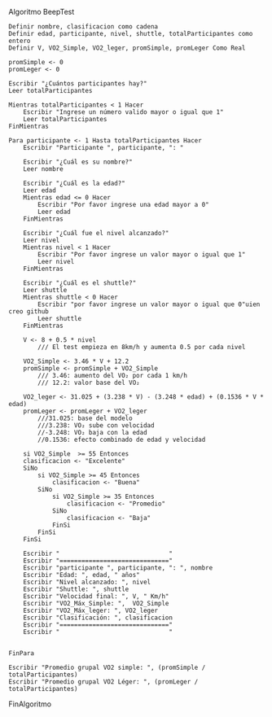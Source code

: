 Algoritmo BeepTest

    Definir nombre, clasificacion como cadena
    Definir edad, participante, nivel, shuttle, totalParticipantes como entero 
    Definir V, VO2_Simple, VO2_leger, promSimple, promLeger Como Real

    promSimple <- 0
    promLeger <- 0
    
    Escribir "¿Cuántos participantes hay?"
    Leer totalParticipantes

    Mientras totalParticipantes < 1 Hacer
        Escribir "Ingrese un número valido mayor o igual que 1"
        Leer totalParticipantes
    FinMientras

    Para participante <- 1 Hasta totalParticipantes Hacer
        Escribir "Participante ", participante, ": "

        Escribir "¿Cuál es su nombre?"
        Leer nombre 

        Escribir "¿Cuál es la edad?" 
        Leer edad 
        Mientras edad <= 0 Hacer 
            Escribir "Por favor ingrese una edad mayor a 0"
            Leer edad
        FinMientras

        Escribir "¿Cuál fue el nivel alcanzado?"
        Leer nivel 
        Mientras nivel < 1 Hacer 
            Escribir "Por favor ingrese un valor mayor o igual que 1"
            Leer nivel
        FinMientras

        Escribir "¿Cuál es el shuttle?" 
        Leer shuttle
        Mientras shuttle < 0 Hacer
            Escribir "por favor ingrese un valor mayor o igual que 0"uien creo github
            Leer shuttle
        FinMientras 

        V <- 8 + 0.5 * nivel
            /// El test empieza en 8km/h y aumenta 0.5 por cada nivel

        VO2_Simple <- 3.46 * V + 12.2
        promSimple <- promSimple + VO2_Simple
            /// 3.46: aumento del VO₂ por cada 1 km/h
            /// 12.2: valor base del VO₂

        VO2_leger <- 31.025 + (3.238 * V) - (3.248 * edad) + (0.1536 * V * edad)
        promLeger <- promLeger + VO2_leger
            ///31.025: base del modelo
            ///3.238: VO₂ sube con velocidad
            //-3.248: VO₂ baja con la edad
            //0.1536: efecto combinado de edad y velocidad
            
        si VO2_Simple  >= 55 Entonces
		clasificacion <- "Excelente"
        SiNo
            si VO2_Simple >= 45 Entonces
                clasificacion <- "Buena"
            SiNo
                si VO2_Simple >= 35 Entonces
                    clasificacion <- "Promedio"
                SiNo
                    clasificacion <- "Baja"                   
                FinSi
            FinSi
        FinSi
      
        Escribir "                              "
        Escribir "=============================="
        Escribir "participante ", participante, ": ", nombre
        Escribir "Edad: ", edad, " años"
        Escribir "Nivel alcanzado: ", nivel
        Escribir "Shuttle: ", shuttle
        Escribir "Velocidad final: ", V, " Km/h"
        Escribir "VO2_Máx_Simple: ",  VO2_Simple
        Escribir "VO2_Máx_leger: ", VO2_leger  
        Escribir "Clasificación: ", clasificacion
        Escribir "=============================="
        Escribir "                              "

        
    FinPara

    Escribir "Promedio grupal VO2 simple: ", (promSimple / totalParticipantes)
    Escribir "Promedio grupal VO2 Léger: ", (promLeger / totalParticipantes)


FinAlgoritmo



